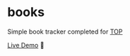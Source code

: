 # books
Simple book tracker completed for [TOP](https://www.theodinproject.com/lessons/node-path-javascript-library)

[Live Demo](https://ddannyll.github.io/books/) 🚀

